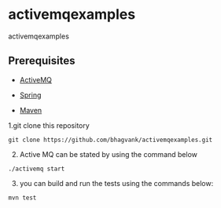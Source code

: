 # activemqexamples
activemqexamples


  
## Prerequisites

  * [ActiveMQ](http://activemq.apache.org/download.html)

  * [Spring](https://repo.spring.io/release/org/springframework/spring/)

  * [Maven](https://maven.apache.org/download.cgi)

  
  


1.git clone this repository
```
git clone https://github.com/bhagvank/activemqexamples.git

``` 

2. Active MQ can be stated by using the command below
```
./activemq start
```
3.  you can build and run the tests using the commands below:
```
mvn test
```

